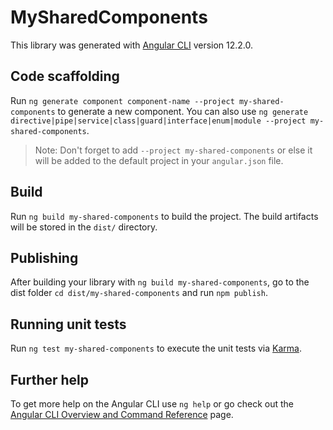 # MySharedComponents

This library was generated with [Angular CLI](https://github.com/angular/angular-cli) version 12.2.0.

## Code scaffolding

Run `ng generate component component-name --project my-shared-components` to generate a new component. You can also use `ng generate directive|pipe|service|class|guard|interface|enum|module --project my-shared-components`.
> Note: Don't forget to add `--project my-shared-components` or else it will be added to the default project in your `angular.json` file. 

## Build

Run `ng build my-shared-components` to build the project. The build artifacts will be stored in the `dist/` directory.

## Publishing

After building your library with `ng build my-shared-components`, go to the dist folder `cd dist/my-shared-components` and run `npm publish`.

## Running unit tests

Run `ng test my-shared-components` to execute the unit tests via [Karma](https://karma-runner.github.io).

## Further help

To get more help on the Angular CLI use `ng help` or go check out the [Angular CLI Overview and Command Reference](https://angular.io/cli) page.
